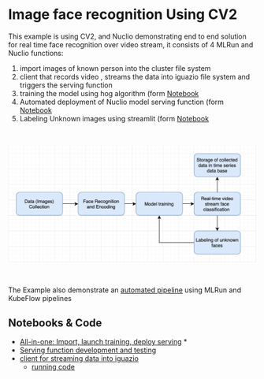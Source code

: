 # Image face recognition Using CV2 

This example is using CV2, and Nuclio demonstrating end to end solution for real time face recognition over video stream, 
it consists of 4 MLRun and Nuclio functions:

1. import images of known person into the cluster file system
2. client that records video , streams the data into iguazio file system and triggers the serving function 
3. training the model using hog algorithm  (form [Notebook](./notebooks/face_recognition.ipynb) 
4. Automated deployment of Nuclio model serving function (form [Notebook](./notebooks/nuclio_face_prediction.ipynb)
5. Labeling Unknown images using streamlit  (form [Notebook](./streamlit/label_prompt.py)
 
<br><p align="center"><img src="workflow.png" width="600"/></p><br>

The Example also demonstrate an [automated pipeline](./notebooks/face_recognition.ipynb) using MLRun and KubeFlow pipelines 

## Notebooks & Code

* [All-in-one: Import, launch training, deploy serving](notebooks/face_recognition.ipynb) * 
* [Serving function development and testing](notebooks/nuclio_face_prediction.ipynb)
* [client for streaming data into iguazio](./client)
  * [running code](./client/VideoCapture.py)
  



